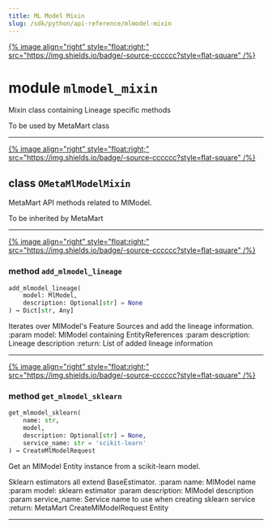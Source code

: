 ```yaml
---
title: ML Model Mixin
slug: /sdk/python/api-reference/mlmodel-mixin
---
```




[{% image align="right" style="float:right;" src="https://img.shields.io/badge/-source-cccccc?style=flat-square" /%}](https://github.com/meta-mart/MetaMart/tree/main/ingestion/src/metadata/ingestion/ometa/mixins/mlmodel_mixin.py#L0")

# module `mlmodel_mixin`
Mixin class containing Lineage specific methods 

To be used by MetaMart class 



---

[{% image align="right" style="float:right;" src="https://img.shields.io/badge/-source-cccccc?style=flat-square" /%}](https://github.com/meta-mart/MetaMart/tree/main/ingestion/src/metadata/ingestion/ometa/mixins/mlmodel_mixin.py#L49")

## class `OMetaMlModelMixin`
MetaMart API methods related to MlModel. 

To be inherited by MetaMart 




---

[{% image align="right" style="float:right;" src="https://img.shields.io/badge/-source-cccccc?style=flat-square" /%}](https://github.com/meta-mart/MetaMart/tree/main/ingestion/src/metadata/ingestion/ometa/mixins/mlmodel_mixin.py#L58")

### method `add_mlmodel_lineage`

```python
add_mlmodel_lineage(
    model: MlModel,
    description: Optional[str] = None
) → Dict[str, Any]
```

Iterates over MlModel's Feature Sources and add the lineage information. :param model: MlModel containing EntityReferences :param description: Lineage description :return: List of added lineage information 

---

[{% image align="right" style="float:right;" src="https://img.shields.io/badge/-source-cccccc?style=flat-square" /%}](https://github.com/meta-mart/MetaMart/tree/main/ingestion/src/metadata/ingestion/ometa/mixins/mlmodel_mixin.py#L97")

### method `get_mlmodel_sklearn`

```python
get_mlmodel_sklearn(
    name: str,
    model,
    description: Optional[str] = None,
    service_name: str = 'scikit-learn'
) → CreateMlModelRequest
```

Get an MlModel Entity instance from a scikit-learn model. 

Sklearn estimators all extend BaseEstimator. :param name: MlModel name :param model: sklearn estimator :param description: MlModel description :param service_name: Service name to use when creating sklearn service :return: MetaMart CreateMlModelRequest Entity 




---


